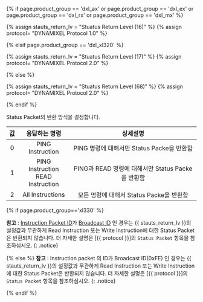 <!-- 
Protocol 1.0 Status Return lv - 16
Protocol 2.0 Status Return lv - 68
 -->

 {% if page.product_group == 'dxl_ax' or page.product_group == 'dxl_ex' or page.product_group == 'dxl_rx' or page.product_group == 'dxl_mx' %}

 {% assign stauts_return_lv = "Stuatus Return Level (16)" %}
 {% assign protocol= "DYNAMIXEL Protocol 1.0" %}

 {% elsif page.product_group == 'dxl_xl320' %}

 {% assign stauts_return_lv = "Stuatus Return Level (17)" %}
 {% assign protocol= "DYNAMIXEL Protocol 2.0" %}

 {% else %}

 {% assign stauts_return_lv = "Stuatus Return Level (68)" %} <!-- X / MX 2.0  -->
 {% assign protocol= "DYNAMIXEL Protocol 2.0" %}

 {% endif %}

Status Packet의 반환 방식을 결정합니다.

| 값 |             응답하는 명령              |                     상세설명                      |
|:--:|:--------------------------------------:|:-------------------------------------------------:|
| 0  |            PING Instruction            |    PING 명령에 대해서만 Status Packe을 반환함     |
| 1  | PING Instruction<br />READ Instruction | PING과 READ 명령에 대해서만 Status Packe을 반환함 |
| 2  |            All Instructions            |     모든 명령에 대해서 Status Packe을 반환함      |


{% if page.product_group=='xl330' %}

**참고** : [Instruction Packet ID](/docs/kr/dxl/protocol2/)가 [Broadcast ID](/docs/kr/dxl/protocol2/#packet-id) 인 경우는  {{ stauts_return_lv }}의 설정값과 무관하게 Read Instruction 또는 Write Instruction에 대한 Status Packet은 반환되지 않습니다. 더 자세한 설명은 [{{ protocol }}]의 `Status Packet` 항목을 참조하심시오.
{: .notice}

{% else %}
**참고** : Instruction packet 의 ID가 Broadcast ID(0xFE) 인 경우는  {{ stauts_return_lv }}의 설정값과 무관하게 Read Instruction 또는 Write Instruction에 대한 Status Packet은 반환되지 않습니다. 더 자세한 설명은 [{{ protocol }}]의 `Status Packet` 항목을 참조하심시오.
{: .notice}

{% endif %}
